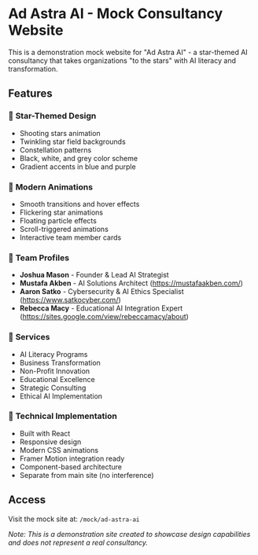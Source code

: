 # Ad Astra AI - Mock Consultancy Website

This is a demonstration mock website for "Ad Astra AI" - a star-themed AI consultancy that takes organizations "to the stars" with AI literacy and transformation.

## Features

### 🌟 **Star-Themed Design**
- Shooting stars animation
- Twinkling star field backgrounds  
- Constellation patterns
- Black, white, and grey color scheme
- Gradient accents in blue and purple

### 🚀 **Modern Animations**
- Smooth transitions and hover effects
- Flickering star animations
- Floating particle effects
- Scroll-triggered animations
- Interactive team member cards

### 👥 **Team Profiles**
- **Joshua Mason** - Founder & Lead AI Strategist
- **Mustafa Akben** - AI Solutions Architect (https://mustafaakben.com/)
- **Aaron Satko** - Cybersecurity & AI Ethics Specialist (https://www.satkocyber.com/)
- **Rebecca Macy** - Educational AI Integration Expert (https://sites.google.com/view/rebeccamacy/about)

### 🎯 **Services**
- AI Literacy Programs
- Business Transformation
- Non-Profit Innovation  
- Educational Excellence
- Strategic Consulting
- Ethical AI Implementation

### 🎨 **Technical Implementation**
- Built with React
- Responsive design
- Modern CSS animations
- Framer Motion integration ready
- Component-based architecture
- Separate from main site (no interference)

## Access

Visit the mock site at: `/mock/ad-astra-ai`

*Note: This is a demonstration site created to showcase design capabilities and does not represent a real consultancy.*